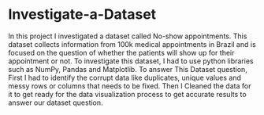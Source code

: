 # Investigate-a-Dataset
In this project I investigated a dataset called No-show appointments. This dataset collects 
information from 100k medical appointments in Brazil and is focused on the question of whether
the patients will show up for their appointment or not. To investigate this dataset, I had to use python libraries 
such as NumPy, Pandas and Matplotlib. To answer This Dataset question, First I had to identify the
corrupt data like duplicates, unique values and messy rows or columns that needs to be fixed. Then 
I Cleaned the data for it to get ready for the data visualization process to get accurate results to answer our 
dataset question.
